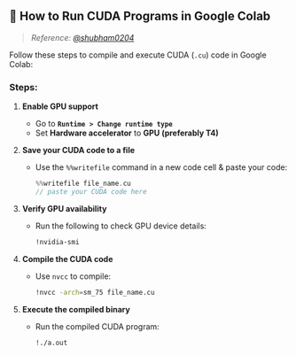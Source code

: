 ## 🚀 How to Run CUDA Programs in Google Colab

> _Reference: [@shubham0204](https://github.com/shubham0204/PICT_Coursework/blob/lp-5/04_CUDA/CUDA_Compile_Commands.ipynb)_

Follow these steps to compile and execute CUDA (`.cu`) code in Google Colab:

### Steps:

1. **Enable GPU support**
   - Go to **`Runtime > Change runtime type`**
   - Set **Hardware accelerator** to **GPU (preferably T4)**

2. **Save your CUDA code to a file**
   - Use the `%%writefile` command in a new code cell & paste your code:
     ```cpp
     %%writefile file_name.cu
     // paste your CUDA code here
     ```

3. **Verify GPU availability**
   - Run the following to check GPU device details:
     ```bash
     !nvidia-smi
     ```

4. **Compile the CUDA code**
   - Use `nvcc` to compile:
     ```bash
     !nvcc -arch=sm_75 file_name.cu
     ```

5. **Execute the compiled binary**
   - Run the compiled CUDA program:
     ```bash
     !./a.out
     ```
